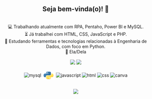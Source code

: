 ## <div align="center"> Seja bem-vinda(o)! 🦄</div>

<div align="center">
  <br>💻 Trabalhando atualmente com RPA, Pentaho, Power BI e MySQL.
  <br>⏳ Já trabalhei com HTML, CSS, JavaScript e PHP.
  <br>🐍 Estudando ferramentas e tecnologias relacionadas à Engenharia de Dados, com foco em Python.
  <br>👩 Ela/Dela
</div>

<br>

<div align="center">
  <img height="180em" src="https://github-readme-stats.vercel.app/api?username=jba93&show_icons=true&theme=panda&include_all_commits=true&count_private=true"/>
  <img height="180em" src="https://github-readme-stats.vercel.app/api/top-langs/?username=rafaballerini&layout=compact&langs_count=7&theme=panda"/>
</div>
<div style="display: inline_block" align="center"><br>        
  <img align="center" alt="mysql" height="30" width="40" src="https://cdn.jsdelivr.net/gh/devicons/devicon/icons/mysql/mysql-original.svg">
  <img align="center" alt="python" height="30" width="40" src="https://raw.githubusercontent.com/devicons/devicon/master/icons/python/python-original.svg">
  <img align="center" alt="javascript" height="30" width="40" src="https://cdn.jsdelivr.net/gh/devicons/devicon/icons/javascript/javascript-original.svg">
  <img align="center" alt="html" height="30" width="40" src="https://cdn.jsdelivr.net/gh/devicons/devicon/icons/html5/html5-original.svg">
  <img align="center" alt="css" height="30" width="40" src="https://cdn.jsdelivr.net/gh/devicons/devicon/icons/css3/css3-original.svg">  
  <img align="center" alt="canva" height="30" width="40" src="https://cdn.jsdelivr.net/gh/devicons/devicon/icons/canva/canva-original.svg">  
</div>
  
  
  ##
<div align="center">
    <a href="https://www.linkedin.com/in/juliana-arvani/" target="_blank"><img src="https://img.shields.io/badge/-LinkedIn-%230077B5?style=for-the-badge&logo=linkedin&logoColor=white" target="_blank"></a>
</div>
